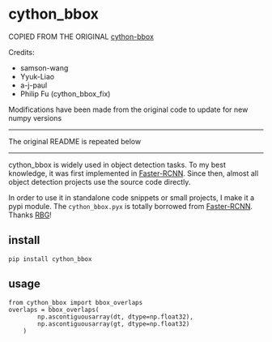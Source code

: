 # cython_bbox

COPIED FROM THE ORIGINAL [cython-bbox](https://github.com/samson-wang/cython_bbox)

Credits:

* samson-wang
* Yyuk-Liao
* a-j-paul
* Philip Fu (cython_bbox_fix)

Modifications have been made from the original code to update for new numpy versions

---
The original README is repeated below

---

cython_bbox is widely used in object detection tasks. To my best knowledge, it was first implemented in [Faster-RCNN](https://github.com/rbgirshick/py-faster-rcnn). Since then, almost all object detection projects use the source code directly.

In order to use it in standalone code snippets or small projects, I make it a pypi module. The `cython_bbox.pyx` is totally borrowed from [Faster-RCNN](https://github.com/rbgirshick/py-faster-rcnn). Thanks [RBG](http://www.rossgirshick.info/)!

## install

```
pip install cython_bbox
```

## usage


```
from cython_bbox import bbox_overlaps
overlaps = bbox_overlaps(
        np.ascontiguousarray(dt, dtype=np.float32),
        np.ascontiguousarray(gt, dtype=np.float32)
    )

```
